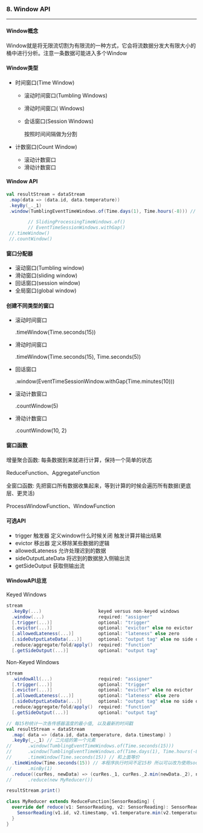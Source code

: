### 8. Window API
---
#### Window概念

Window就是将无限流切割为有限流的一种方式，它会将流数据分发大有限大小的桶中进行分析。注意一条数据可能进入多个Window

#### Window类型

- 时间窗口(Time Window)

    - 滚动时间窗口(Tumbling Windows)
    - 滑动时间窗口(  Windows)
    - 会话窗口(Session Windows)
      
        按照时间间隔做为分割

- 计数窗口(Count Window)

    - 滚动计数窗口
    - 滑动计数窗口

#### Window API

 ```scala
val resultStream = dataStream
  .map(data => (data.id, data.temperature))
  .keyBy(_._1)
  .window(TumblingEventTimeWindows.of(Time.days(1), Time.hours(-8))) // 东八区

         // SlidingProcessingTimeWindows.of()
         // EventTimeSessionWindows.withGap()
  //.timeWindow()
  //.countWindow()
 ```

#### 窗口分配器

- 滚动窗口(Tumbling window)
- 滑动窗口(sliding window)
- 回话窗口(session window)
- 全局窗口(global window)

#### 创建不同类型的窗口

- 滚动时间窗口

  .timeWindow(Time.seconds(15))

- 滑动时间窗口

  .timeWindow(Time.seconds(15), Time.seconds(5))

- 回话窗口

  .window(EventTimeSessionWindow.withGap(Time.minutes(10)))

- 滚动计数窗口

  .countWindow(5)

- 滑动计数窗口

  .countWindow(10, 2)

#### 窗口函数

增量聚合函数: 每条数据到来就进行计算，保持一个简单的状态

ReduceFunction、AggregateFunction

全窗口函数: 先把窗口所有数据收集起来，等到计算的时候会遍历所有数据(更底层、更灵活)

ProcessWindowFunction、WindowFunction

#### 可选API

- trigger 触发器 定义window什么时候关闭 触发计算并输出结果
- evictor 移出器 定义移除某些数据的逻辑
- allowedLateness 允许处理迟到的数据
- sideOutputLateData 将迟到的数据放入侧输出流
- getSideOutput 获取侧输出流

#### WindowAPI总览

Keyed Windows

```scala
stream
  .keyBy(...)                     keyed versus non-keyed windows
  .window(...)                    required: "assigner"
  [.trigger(...)]                 optional: "trigger"
  [.evictor(...)]                 optional: "evictor" else no evictor
  [.allowedLateness(...)]         optional: "lateness" else zero
  [.sideOutputLateData(...)]      optional: "output tag" else no side output for the late
  .reduce/aggregate/fold/apply()  required: "function"
  [.getSideOutput(...)]           optional: "output tag"
```

Non-Keyed Windows

```scala
stream
  .windowAll(...)                 required: "assigner"
  [.trigger(...)]                 optional: "trigger"
  [.evictor(...)]                 optional: "evictor" else no evictor
  [.allowedLateness(...)]         optional: "lateness" else zero
  [.sideOutputLateData(...)]      optional: "output tag" else no side output for the late
  .reduce/aggregate/fold/apply()  required: "function"
  [.getSideOutput(...)]           optional: "output tag"
```

```scala
// 每15秒统计一次各传感器温度的最小值, 以及最新的时间戳
val resultStream = dataStream
  .map( data => (data.id, data.temperature, data.timestamp) )
  .keyBy(_._1) // 二元组的第一个元素
//      .window(TumblingEventTimeWindows.of(Time.seconds(15)))
//      .window(TumblingEventTimeWindows.of(Time.days(1), Time.hours(-8))) 注意时区问题
//      .timeWindow(Time.seconds(15)) // 和上面等价
  .timeWindow(Time.seconds(15)) // 本程序执行时间不足15秒 所以可以改为使用socketTextStrem
//      .minBy(1)
  .reduce((curRes, newData) => (curRes._1, curRes._2.min(newData._2), newData._3))
//      .reduce(new MyReducer())

resultStream.print()
```

```scala
class MyReducer extends ReduceFunction[SensorReading] {
  override def reduce(v1: SensorReading, v2: SensorReading): SensorReading = {
    SensorReading(v1.id, v2.timestamp, v1.temperature.min(v2.temperature))
  }
}
```

